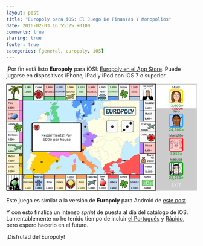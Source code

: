 ```yaml
---
layout: post
title: "Europoly para iOS: El Juego De Finanzas Y Monopolios"
date: 2016-02-03 16:55:25 +0100
comments: true
sharing: true
footer: true
categories: [general, europoly, iOS]
---
```

¡Por fin está listo **Europoly** para iOS!: [Europoly en el App Store](https://itunes.apple.com/es/app/europoly/id1077045179?mt=8). Puede jugarse en dispositivos iPhone, iPad y iPod con iOS 7 o superior.

![Europoly para iOS](/images/europolyIOS/europolyIOS.png)

Este juego es similar a la versión de **Europoly** para Android de [este post](/blog/2015/11/05/europoly-el-juego-de-finanzas-y-monopolios/).

Y con esto finaliza un intenso *sprint* de puesta al día del catálogo de iOS. Lamentablemente no he tenido tiempo de incluir [el Portugués](/blog/2015/05/11/el-portugues-un-gran-juego-de-cartas-para-android/) y [Rápido](/blog/2015/06/26/pon-a-prueba-tus-reflejos-con-rapido-don-naipe/), pero espero hacerlo en el futuro.

¡Disfrutad del Europoly!